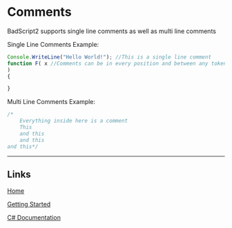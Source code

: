 # Comments

BadScript2 supports single line comments as well as multi line comments

Single Line Comments Example:
```js
Console.WriteLine("Hello World!"); //This is a single line comment
function F( x //Comments can be in every position and between any token
)
{

}
```

Multi Line Comments Example:
```js
/*
	Everything inside here is a comment
	This
	and this
	and this
and this*/
```

___

## Links

[Home](https://bytechkr.github.io/BadScript2/)

[Getting Started](https://bytechkr.github.io/BadScript2/GettingStarted.html)

[C# Documentation](https://bytechkr.github.io/BadScript2/reference/index.html)